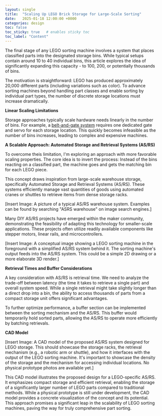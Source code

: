 ```yaml
---
layout: single
title:  "Scaling Up LEGO Brick Storage for Large-Scale Sorting"
date:   2025-01-18 12:00:00 +0000
categories: design
toc: false
toc_sticky: true   # enables sticky toc
toc_label: "Content"
---
```


The final stage of any LEGO sorting machine involves a system that places classified parts into the designated storage bins. While typical setups contain around 10 to 40 individual bins, this article explores the idea of significantly expanding this capacity - to 100, 200, or potentially thousands of bins.

The motivation is straightforward: LEGO has produced approximately 20,000 different parts (including variations such as color). To advance sorting machines beyond handling part classes and enable sorting by individual part types, the number of discrete storage locations must increase dramatically.

**Linear Scaling Limitations**

Storage approaches typically scale hardware needs linearly in the number of bins. For example, a <a href="/survey/Exploring-LEGO-Sorting-Machines-A-Survey-of-Designs/#stage-4--sorted-storage">belt-and-gate system</a> requires one dedicated gate and servo for each storage location. This quickly becomes infeasible as the number of bins increases, leading to complex and expensive machines.

**A Scalable Approach: Automated Storage and Retrieval Systems (AS/RS)**

To overcome theis limitation, I'm exploring an approach with more favorable scaling properties. The core idea is to invert the process: Instead of the bins reacting on a classified part, the machine goes and gets the matching bin for each LEGO piece.

This concept draws inspiration from large-scale warehouse storage, specifically Automated Storage and Retrieval Systems (AS/RS). These systems efficiently manage vast quantities of goods using automated cranes or shuttles to retrieve items from dense storage racks.

[Insert Image: A picture of a typical AS/RS warehouse system. Examples can be found by searching "ASRS warehouse" on image search engines.]

Many DIY AS/RS projects have emerged within the maker community, demonstrating the feasibility of adapting this technology for smaller-scale applications. These projects often utilize readily available components like stepper motors, linear rails, and microcontrollers.

[Insert Image: A conceptual image showing a LEGO sorting machine in the foreground with a simplified AS/RS system behind it. The sorting machine's output feeds into the AS/RS system. This could be a simple 2D drawing or a more elaborate 3D render.]

**Retrieval Times and Buffer Considerations**

A key consideration with AS/RS is retrieval time. We need to analyze the trade-off between latency (the time it takes to retrieve a single part) and overall system speed. While a single retrieval might take slightly longer than a direct drop into a bin, the ability to access thousands of parts from a compact storage unit offers significant advantages.

To further optimize performance, a buffer section can be implemented between the sorting mechanism and the AS/RS. This buffer would temporarily hold sorted parts, allowing the AS/RS to operate more efficiently by batching retrievals.

**CAD Model**

[Insert Image: A CAD model of the proposed AS/RS system designed for LEGO storage. This should showcase the storage racks, the retrieval mechanism (e.g., a robotic arm or shuttle), and how it interfaces with the output of the LEGO sorting machine. It's important to showcase the density of the storage and the mechanism for accessing individual locations. No physical prototype photos are available yet.]

This CAD model illustrates the proposed design for a LEGO-specific AS/RS. It emphasizes compact storage and efficient retrieval, enabling the storage of a significantly larger number of LEGO parts compared to traditional methods. While a physical prototype is still under development, the CAD model provides a concrete visualization of the concept and its potential. This approach promises a significant leap in the scalability of LEGO sorting machines, paving the way for truly comprehensive part sorting.
